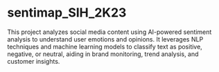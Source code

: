 # sentimap_SIH_2K23
This project analyzes social media content using AI-powered sentiment analysis to understand user emotions and opinions. It leverages NLP techniques and machine learning models to classify text as positive, negative, or neutral, aiding in brand monitoring, trend analysis, and customer insights.
